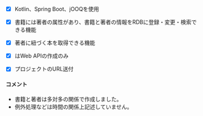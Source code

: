 - [x] Kotlin、Spring Boot、jOOQを使用

- [x] 書籍には著者の属性があり、書籍と著者の情報をRDBに登録・変更・検索できる機能

- [x] 著者に紐づく本を取得できる機能

- [x] はWeb APIの作成のみ

- [x] プロジェクトのURL送付

#### コメント
- 書籍と著者は多対多の関係で作成しました。
- 例外処理などは時間の関係上記述していません。
